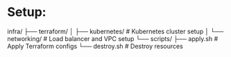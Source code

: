 # Setup:
infra/
├── terraform/
│   ├── kubernetes/            # Kubernetes cluster setup
│   └── networking/            # Load balancer and VPC setup
└── scripts/
    ├── apply.sh               # Apply Terraform configs
    └── destroy.sh             # Destroy resources
